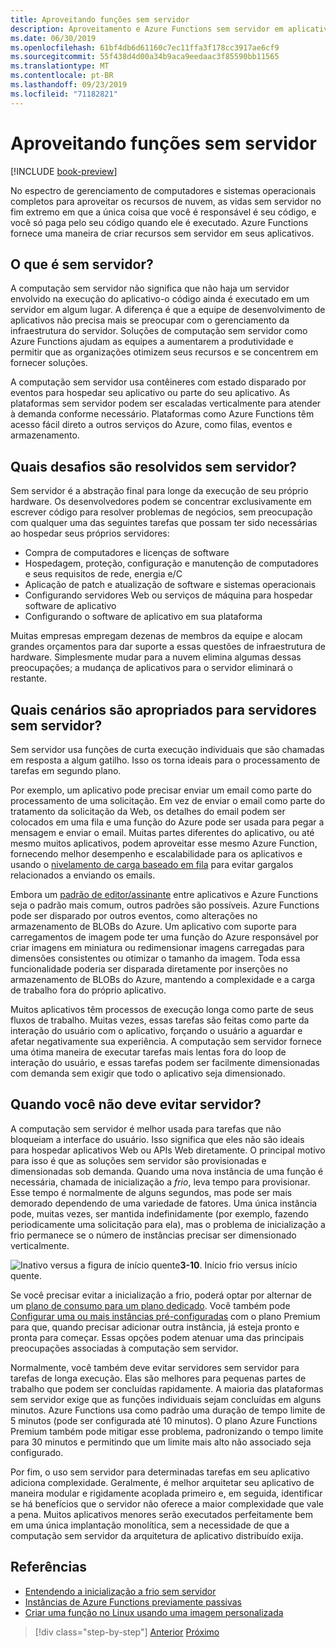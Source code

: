 ```yaml
---
title: Aproveitando funções sem servidor
description: Aproveitamento e Azure Functions sem servidor em aplicativos nativos de nuvem
ms.date: 06/30/2019
ms.openlocfilehash: 61bf4db6d61160c7ec11ffa3f178cc3917ae6cf9
ms.sourcegitcommit: 55f438d4d00a34b9aca9eedaac3f85590bb11565
ms.translationtype: MT
ms.contentlocale: pt-BR
ms.lasthandoff: 09/23/2019
ms.locfileid: "71182821"
---
```

# <a name="leveraging-serverless-functions"></a>Aproveitando funções sem servidor

[!INCLUDE [book-preview](../../../includes/book-preview.md)]

No espectro de gerenciamento de computadores e sistemas operacionais completos para aproveitar os recursos de nuvem, as vidas sem servidor no fim extremo em que a única coisa que você é responsável é seu código, e você só paga pelo seu código quando ele é executado. Azure Functions fornece uma maneira de criar recursos sem servidor em seus aplicativos. 

## <a name="what-is-serverless"></a>O que é sem servidor?

A computação sem servidor não significa que não haja um servidor envolvido na execução do aplicativo-o código ainda é executado em um servidor em algum lugar. A diferença é que a equipe de desenvolvimento de aplicativos não precisa mais se preocupar com o gerenciamento da infraestrutura do servidor. Soluções de computação sem servidor como Azure Functions ajudam as equipes a aumentarem a produtividade e permitir que as organizações otimizem seus recursos e se concentrem em fornecer soluções.

A computação sem servidor usa contêineres com estado disparado por eventos para hospedar seu aplicativo ou parte do seu aplicativo. As plataformas sem servidor podem ser escaladas verticalmente para atender à demanda conforme necessário. Plataformas como Azure Functions têm acesso fácil direto a outros serviços do Azure, como filas, eventos e armazenamento.

## <a name="what-challenges-are-solved-by-serverless"></a>Quais desafios são resolvidos sem servidor?

Sem servidor é a abstração final para longe da execução de seu próprio hardware. Os desenvolvedores podem se concentrar exclusivamente em escrever código para resolver problemas de negócios, sem preocupação com qualquer uma das seguintes tarefas que possam ter sido necessárias ao hospedar seus próprios servidores:

- Compra de computadores e licenças de software
- Hospedagem, proteção, configuração e manutenção de computadores e seus requisitos de rede, energia e/C
- Aplicação de patch e atualização de software e sistemas operacionais
- Configurando servidores Web ou serviços de máquina para hospedar software de aplicativo
- Configurando o software de aplicativo em sua plataforma

Muitas empresas empregam dezenas de membros da equipe e alocam grandes orçamentos para dar suporte a essas questões de infraestrutura de hardware. Simplesmente mudar para a nuvem elimina algumas dessas preocupações; a mudança de aplicativos para o servidor eliminará o restante.

## <a name="what-scenarios-are-appropriate-for-serverless"></a>Quais cenários são apropriados para servidores sem servidor?

Sem servidor usa funções de curta execução individuais que são chamadas em resposta a algum gatilho. Isso os torna ideais para o processamento de tarefas em segundo plano.

Por exemplo, um aplicativo pode precisar enviar um email como parte do processamento de uma solicitação. Em vez de enviar o email como parte do tratamento da solicitação da Web, os detalhes do email podem ser colocados em uma fila e uma função do Azure pode ser usada para pegar a mensagem e enviar o email. Muitas partes diferentes do aplicativo, ou até mesmo muitos aplicativos, podem aproveitar esse mesmo Azure Function, fornecendo melhor desempenho e escalabilidade para os aplicativos e usando o [nivelamento de carga baseado em fila](https://docs.microsoft.com/azure/architecture/patterns/queue-based-load-leveling) para evitar gargalos relacionados a enviando os emails.

Embora um [padrão de editor/assinante](https://docs.microsoft.com/azure/architecture/patterns/publisher-subscriber) entre aplicativos e Azure Functions seja o padrão mais comum, outros padrões são possíveis. Azure Functions pode ser disparado por outros eventos, como alterações no armazenamento de BLOBs do Azure. Um aplicativo com suporte para carregamentos de imagem pode ter uma função do Azure responsável por criar imagens em miniatura ou redimensionar imagens carregadas para dimensões consistentes ou otimizar o tamanho da imagem. Toda essa funcionalidade poderia ser disparada diretamente por inserções no armazenamento de BLOBs do Azure, mantendo a complexidade e a carga de trabalho fora do próprio aplicativo.

Muitos aplicativos têm processos de execução longa como parte de seus fluxos de trabalho. Muitas vezes, essas tarefas são feitas como parte da interação do usuário com o aplicativo, forçando o usuário a aguardar e afetar negativamente sua experiência. A computação sem servidor fornece uma ótima maneira de executar tarefas mais lentas fora do loop de interação do usuário, e essas tarefas podem ser facilmente dimensionadas com demanda sem exigir que todo o aplicativo seja dimensionado.

## <a name="when-should-you-avoid-serverless"></a>Quando você não deve evitar servidor?

A computação sem servidor é melhor usada para tarefas que não bloqueiam a interface do usuário. Isso significa que eles não são ideais para hospedar aplicativos Web ou APIs Web diretamente. O principal motivo para isso é que as soluções sem servidor são provisionadas e dimensionadas sob demanda. Quando uma nova instância de uma função é necessária, chamada de inicialização a *frio*, leva tempo para provisionar. Esse tempo é normalmente de alguns segundos, mas pode ser mais demorado dependendo de uma variedade de fatores. Uma única instância pode, muitas vezes, ser mantida indefinidamente (por exemplo, fazendo periodicamente uma solicitação para ela), mas o problema de inicialização a frio permanece se o número de instâncias precisar ser dimensionado verticalmente.

![Inativo versus a](./media/cold-start-warm-start.png)
figura de início quente**3-10**. Início frio versus início quente.

Se você precisar evitar a inicialização a frio, poderá optar por alternar de um [plano de consumo para um plano dedicado](https://azure.microsoft.com/blog/understanding-serverless-cold-start/). Você também pode [Configurar uma ou mais instâncias pré-configuradas](https://docs.microsoft.com/azure/azure-functions/functions-premium-plan#pre-warmed-instances) com o plano Premium para que, quando precisar adicionar outra instância, já esteja pronto e pronta para começar. Essas opções podem atenuar uma das principais preocupações associadas à computação sem servidor.

Normalmente, você também deve evitar servidores sem servidor para tarefas de longa execução. Elas são melhores para pequenas partes de trabalho que podem ser concluídas rapidamente. A maioria das plataformas sem servidor exige que as funções individuais sejam concluídas em alguns minutos. Azure Functions usa como padrão uma duração de tempo limite de 5 minutos (pode ser configurada até 10 minutos). O plano Azure Functions Premium também pode mitigar esse problema, padronizando o tempo limite para 30 minutos e permitindo que um limite mais alto não associado seja configurado.

Por fim, o uso sem servidor para determinadas tarefas em seu aplicativo adiciona complexidade. Geralmente, é melhor arquitetar seu aplicativo de maneira modular e rigidamente acoplada primeiro e, em seguida, identificar se há benefícios que o servidor não oferece a maior complexidade que vale a pena. Muitos aplicativos menores serão executados perfeitamente bem em uma única implantação monolítica, sem a necessidade de que a computação sem servidor da arquitetura de aplicativo distribuído exija.

## <a name="references"></a>Referências

- [Entendendo a inicialização a frio sem servidor](https://azure.microsoft.com/blog/understanding-serverless-cold-start/)
- [Instâncias de Azure Functions previamente passivas](https://docs.microsoft.com/azure/azure-functions/functions-premium-plan#pre-warmed-instances)
- [Criar uma função no Linux usando uma imagem personalizada](https://docs.microsoft.com/azure/azure-functions/functions-create-function-linux-custom-image)

>[!div class="step-by-step"]
>[Anterior](leverage-containers-orchestrators.md)
>[Próximo](combine-containers-serverless-approaches.md)
